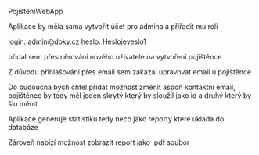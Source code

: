 PojištěníWebApp

Aplikace by měla sama vytvořit účet pro admina a přiřadit mu roli

login: admin@doky.cz heslo: Heslojeveslo1

přidal sem přesměrování nového uživatele na vytvoření pojištěnce

Z důvodu přihlašování přes email sem zakázal upravovat email u pojištěnce

Do budoucna bych chtel přidat možnost změnit aspoň kontaktní email, pojištěnec by tedy měl jeden skrytý který by sloužil jako id a druhý který by šlo měnit

Aplikace generuje statistiku tedy neco jako reporty které uklada do databáze

Zároveň nabízí možnost zobrazit report jako .pdf soubor

